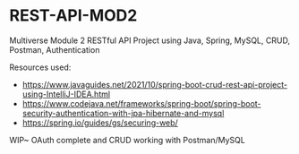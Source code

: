 # REST-API-MOD2
Multiverse Module 2 RESTful API Project using Java, Spring, MySQL, CRUD, Postman, Authentication

Resources used:
- https://www.javaguides.net/2021/10/spring-boot-crud-rest-api-project-using-IntelliJ-IDEA.html
- https://www.codejava.net/frameworks/spring-boot/spring-boot-security-authentication-with-jpa-hibernate-and-mysql
- https://spring.io/guides/gs/securing-web/

WIP~ OAuth complete and CRUD working with Postman/MySQL
